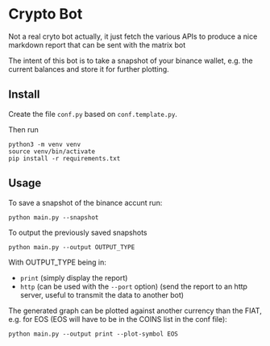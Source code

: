 # Crypto Bot
Not a real cryto bot actually, it just fetch the various APIs to produce a nice markdown report that can be sent with the matrix bot

The intent of this bot is to take a snapshot of your binance wallet, e.g. the current balances and store it for further plotting.

## Install

Create the file `conf.py` based on `conf.template.py`.

Then run
```
python3 -m venv venv
source venv/bin/activate
pip install -r requirements.txt
```

## Usage
To save a snapshot of the binance accunt run:
```
python main.py --snapshot
```
To output the previously saved snapshots
```
python main.py --output OUTPUT_TYPE
```
With OUTPUT_TYPE being in:
- `print` (simply display the report)
- `http` (can be used with the `--port` option) (send the report to an http server, useful to transmit the data to another bot)

The generated graph can be plotted against another currency than the FIAT, e.g. for EOS (EOS will have to be in the COINS list in the conf file):
```
python main.py --output print --plot-symbol EOS
```
